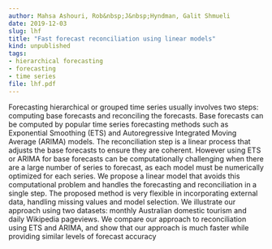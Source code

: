 ```yaml
---
author: Mahsa Ashouri, Rob&nbsp;J&nbsp;Hyndman, Galit Shmueli
date: 2019-12-03
slug: lhf
title: "Fast forecast reconciliation using linear models"
kind: unpublished
tags:
- hierarchical forecasting
- forecasting
- time series
file: lhf.pdf
---
```


Forecasting hierarchical or grouped time series usually involves two steps: computing base forecasts and reconciling the forecasts. Base forecasts can be computed by popular time series forecasting methods such as Exponential Smoothing (ETS) and Autoregressive Integrated Moving Average (ARIMA) models. The reconciliation step is a linear process that adjusts the base forecasts to ensure they are coherent. However using ETS or ARIMA for base forecasts can be computationally challenging when there are a large number of series to forecast, as each model must be numerically optimized for each series. We propose a linear model that avoids this computational problem and handles the forecasting and reconciliation in a single step. The proposed method is very flexible in incorporating external data, handling missing values and model selection. We illustrate our approach using two datasets: monthly Australian domestic tourism and daily Wikipedia pageviews. We compare our approach to reconciliation using ETS and ARIMA, and show that our approach is much faster while providing similar levels of forecast accuracy
